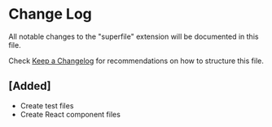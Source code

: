 # Change Log

All notable changes to the "superfile" extension will be documented in this file.

Check [Keep a Changelog](http://keepachangelog.com/) for recommendations on how to structure this file.

## [Added]

- Create test files
- Create React component files